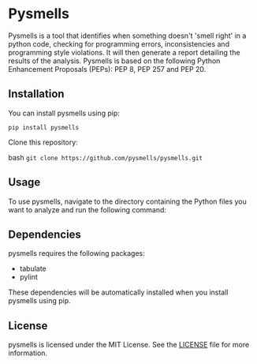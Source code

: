 # Pysmells

Pysmells is a tool that identifies when something doesn't 'smell right' in a python code, checking for programming errors, inconsistencies and programming style violations. It will then generate a report detailing the results of the analysis. Pysmells is based on the following Python Enhancement Proposals (PEPs): PEP 8, PEP 257 and PEP 20.

## Installation

You can install pysmells using pip:

`pip install pysmells`

Clone this repository:

bash `git clone https://github.com/pysmells/pysmells.git`

## Usage

To use pysmells, navigate to the directory containing the Python files you want to analyze and run the following command:


## Dependencies

pysmells requires the following packages:

- tabulate
- pylint

These dependencies will be automatically installed when you install pysmells using pip.

## License

pysmells is licensed under the MIT License. See the [LICENSE](LICENSE) file for more information.
